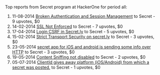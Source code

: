 Top reports from Secret program at HackerOne for period all:

1. 11-08-2014 [Broken Authentication and Session Management](https://hackerone.com/reports/23579) to Secret - 9 upvotes, $0
2. 14-02-2014 [SSL Not Enforced](https://hackerone.com/reports/1425) to Secret - 7 upvotes, $0
3. 17-04-2014 [Login CSRF in Secret.ly](https://hackerone.com/reports/7936) to Secret - 5 upvotes, $0
4. 15-02-2014 [Strict Transport Security on secret.ly](https://hackerone.com/reports/1498) to Secret - 3 upvotes, $0
5. 23-05-2014 [secret app for iOS and android is sending some info over HTTP](https://hackerone.com/reports/12977) to Secret - 3 upvotes, $0
6. 19-05-2014 [Content Sniffing not disabled](https://hackerone.com/reports/12506) to Secret - 2 upvotes, $0
7. 05-07-2014 [ClientId gives away platform (iOS/Android) from which a secret was posted.](https://hackerone.com/reports/19210) to Secret - 1 upvotes, $0

